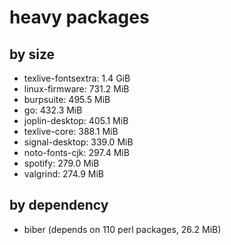 # heavy packages

## by size
* texlive-fontsextra: 1.4 GiB
* linux-firmware: 731.2 MiB
* burpsuite: 495.5 MiB
* go: 432.3 MiB
* joplin-desktop: 405.1 MiB
* texlive-core: 388.1 MiB
* signal-desktop: 339.0 MiB
* noto-fonts-cjk: 297.4 MiB
* spotify: 279.0 MiB
* valgrind: 274.9 MiB

## by dependency
* biber (depends on 110 perl packages, 26.2 MiB)



